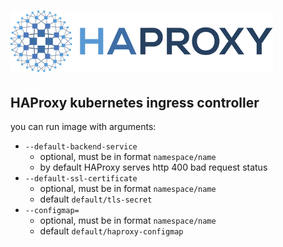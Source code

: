 # ![HAProxy](../assets/images/haproxy-weblogo-210x49.png "HAProxy")

## HAProxy kubernetes ingress controller

you can run image with arguments:

- `--default-backend-service`
  - optional, must be in format `namespace/name`
  - by default HAProxy serves http 400 bad request status
- `--default-ssl-certificate`
  - optional, must be in format `namespace/name`
  - default `default/tls-secret`
- `--configmap=`
  - optional, must be in format `namespace/name`
  - default `default/haproxy-configmap`